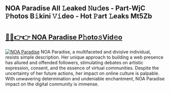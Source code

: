 ## NOA Paradise All 𝙻eaked 𝙽u𝚍es - Part-WjC 𝙿hotos B𝚒kini 𝚅𝚒deo - Hot 𝙿art 𝙻eaks Mt5Zb

# <h2><a href="http://ld3mdv.urlbe.top/?page=NOA+Paradise">🔗🔗👉👉 NOA Paradise P𝚑oto𝚜Vid𝚎o</a></h2>

[![NOA Paradise](https://i.imgur.com/eBuTRDB.gif)](http://ld3mdv.urlbe.top/?page=NOA+Paradise)
NOA Paradise, a multifaceted and divisive individual, resists simple description. Her unique approach to building a web presence has allured and offended followers, stimulating debates on artistic expression, consent, and the essence of virtual communities. Despite the uncertainty of her future actions, her impact on online culture is palpable. With unwavering determination and undeniable enchantment, NOA Paradise impact on the digital community is immense.
